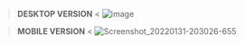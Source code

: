 > **DESKTOP VERSION** <
![image](https://user-images.githubusercontent.com/78498733/151889447-3089a20f-2630-489e-ab6c-7acbb445afe3.png)

> **MOBILE VERSION** <
![Screenshot_20220131-203026-655](https://user-images.githubusercontent.com/78498733/151890379-f3e7c532-178b-4e40-9fec-4c0a9c1d451c.png)

